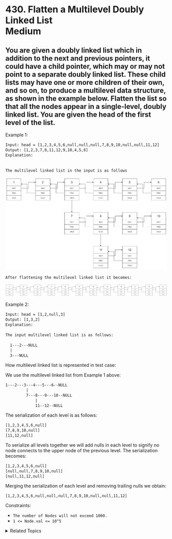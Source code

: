 # 430. Flatten a Multilevel Doubly Linked List<br> Medium

## You are given a doubly linked list which in addition to the next and previous pointers, it could have a child pointer, which may or may not point to a separate doubly linked list. These child lists may have one or more children of their own, and so on, to produce a multilevel data structure, as shown in the example below. Flatten the list so that all the nodes appear in a single-level, doubly linked list. You are given the head of the first level of the list.

Example 1:

```
Input: head = [1,2,3,4,5,6,null,null,null,7,8,9,10,null,null,11,12]
Output: [1,2,3,7,8,11,12,9,10,4,5,6]
Explanation:


The multilevel linked list in the input is as follows
```
<img src="assets/1.png">

```
After flattening the multilevel linked list it becomes:
```

<img src=assets/2.png>


Example 2:

```
Input: head = [1,2,null,3]
Output: [1,3,2]
Explanation:

The input multilevel linked list is as follows:

  1---2---NULL
  |
  3---NULL
```

How multilevel linked list is represented in test case:

We use the multilevel linked list from Example 1 above:

``` 
1---2---3---4---5---6--NULL
         |
         7---8---9---10--NULL
             |
             11--12--NULL
```
The serialization of each level is as follows:

```
[1,2,3,4,5,6,null]
[7,8,9,10,null]
[11,12,null]
```

To serialize all levels together we will add nulls in each level to signify no node connects to the upper node of the previous level. The serialization becomes:

```
[1,2,3,4,5,6,null]
[null,null,7,8,9,10,null]
[null,11,12,null]
```

Merging the serialization of each level and removing trailing nulls we obtain:
```
[1,2,3,4,5,6,null,null,null,7,8,9,10,null,null,11,12]
```
Constraints:
- `The number of Nodes will not exceed 1000.`
- `1 <= Node.val <= 10^5`

<details>

<summary> Related Topics </summary>

-   `Linked List`

</details>
